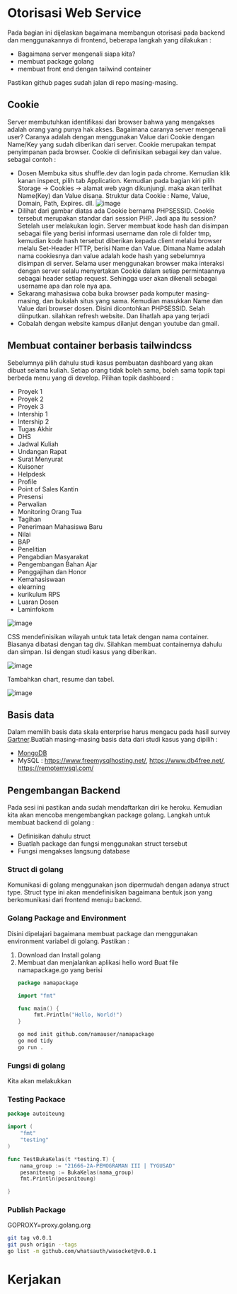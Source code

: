 # Otorisasi Web Service

Pada bagian ini dijelaskan bagaimana membangun otorisasi pada backend dan menggunakannya di frontend, beberapa langkah yang dilakukan :
* Bagaimana server mengenali siapa kita?
* membuat package golang
* membuat front end dengan tailwind container

Pastikan github pages sudah jalan di repo masing-masing.

## Cookie

Server membutuhkan identifikasi dari browser bahwa yang mengakses adalah orang yang punya hak akses. Bagaimana caranya server mengenali user? Caranya adalah dengan menggunakan Value dari Cookie dengan Name/Key yang sudah diberikan dari server. Cookie merupakan tempat penyimpanan pada browser. Cookie di definisikan sebagai key dan value. sebagai contoh :

* Dosen Membuka situs shuffle.dev dan login pada chrome. Kemudian klik kanan inspect, pilih tab Application. Kemudian pada bagian kiri pilih Storage -> Cookies -> alamat web yagn dikunjungi. maka akan terlihat Name(Key) dan Value disana. Struktur data Cookie : Name, Value, Domain, Path, Expires. dll. 
  ![image](https://user-images.githubusercontent.com/11188109/221475714-3b632155-031c-40ec-a859-d8a8dbedf373.png)
* Dilihat dari gambar diatas ada Cookie bernama PHPSESSID. Cookie tersebut merupakan standar dari session PHP. Jadi apa itu session? Setelah user melakukan login. Server membuat kode hash dan disimpan sebagai file yang berisi informasi username dan role di folder tmp, kemudian kode hash tersebut diberikan kepada client melalui browser melalu Set-Header HTTP, berisi Name dan Value. Dimana Name adalah nama cookiesnya dan value adalah kode hash yang sebelumnya disimpan di server. Selama user menggunakan browser maka interaksi dengan server selalu menyertakan Cookie dalam setiap permintaannya sebagai header setiap request. Sehingga user akan dikenali sebagai username apa dan role nya apa.
* Sekarang mahasiswa coba buka browser pada komputer masing-masing, dan bukalah situs yang sama. Kemudian masukkan Name dan Value dari browser dosen. Disini dicontohkan PHPSESSID. Selah diinputkan. silahkan refresh website. Dan lihatlah apa yang terjadi
* Cobalah dengan website kampus dilanjut dengan youtube dan gmail.

## Membuat container berbasis tailwindcss

Sebelumnya pilih dahulu studi kasus pembuatan dashboard yang akan dibuat selama kuliah. Setiap orang tidak boleh sama, boleh sama topik tapi berbeda menu yang di develop. Pilihan topik dashboard :

* Proyek 1
* Proyek 2
* Proyek 3
* Intership 1
* Intership 2
* Tugas Akhir
* DHS
* Jadwal Kuliah
* Undangan Rapat
* Surat Menyurat
* Kuisoner
* Helpdesk
* Profile
* Point of Sales Kantin
* Presensi
* Perwalian
* Monitoring Orang Tua
* Tagihan
* Penerimaan Mahasiswa Baru
* Nilai
* BAP
* Penelitian
* Pengabdian Masyarakat
* Pengembangan Bahan Ajar
* Penggajihan dan Honor
* Kemahasiswaan
* elearning
* kurikulum RPS
* Luaran Dosen
* Laminfokom

![image](https://user-images.githubusercontent.com/11188109/221479972-18ff68c8-cd28-4f8a-88b3-6c499a1d4900.png)

CSS mendefinisikan wilayah untuk tata letak dengan nama container. Biasanya dibatasi dengan tag div. Silahkan membuat containernya dahulu dan simpan. Isi dengan studi kasus yang diberikan.

![image](https://user-images.githubusercontent.com/11188109/221481502-a6590b6d-f039-4883-a0e5-7b1e6ff6f189.png)

Tambahkan chart, resume dan tabel.

![image](https://user-images.githubusercontent.com/11188109/221483647-a4836c01-d913-4c04-8c18-d44fafe9c135.png)

## Basis data

Dalam memilih basis data skala enterprise harus mengacu pada hasil survey [Gartner](https://www.gartner.com/reviews/market/cloud-database-management-systems).Buatlah masing-masing basis data dari studi kasus yang dipilih :
* [MongoDB](https://www.mongodb.com/)
* MySQL : https://www.freemysqlhosting.net/, https://www.db4free.net/, https://remotemysql.com/

## Pengembangan Backend

Pada sesi ini pastikan anda sudah mendaftarkan diri ke heroku. Kemudian kita akan mencoba mengembangkan package golang. Langkah untuk membuat backend di golang :
* Definisikan dahulu struct
* Buatlah package dan fungsi menggunakan struct tersebut
* Fungsi mengakses langsung database

### Struct di golang

Komunikasi di golang menggunakan json dipermudah dengan adanya struct type. Struct type ini akan mendefinisikan bagaimana bentuk json yang berkomunikasi dari frontend menuju backend.

### Golang Package and Environment

Disini dipelajari bagaimana membuat package dan menggunakan environment variabel di golang. Pastikan :
1. Download dan Install golang
2. Membuat dan menjalankan aplikasi hello word
   Buat file namapackage.go yang berisi
   ```go
   package namapackage

   import "fmt"

   func main() {
        fmt.Println("Hello, World!")
   }
   ```
   ```sh
   go mod init github.com/namauser/namapackage
   go mod tidy
   go run .
   ```


### Fungsi di golang

Kita akan melakukkan

### Testing Packace

```go
package autoiteung

import (
	"fmt"
	"testing"
)

func TestBukaKelas(t *testing.T) {
	nama_group := "21666-2A-PEMOGRAMAN III | TYGUSAD"
	pesaniteung := BukaKelas(nama_group)
	fmt.Println(pesaniteung)

}

```

### Publish Package
GOPROXY=proxy.golang.org

```sh
git tag v0.0.1
git push origin --tags
go list -m github.com/whatsauth/wasocket@v0.0.1
```

# Kerjakan

